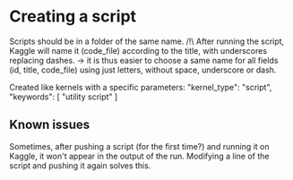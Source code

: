 # Creating a script
Scripts should be in a folder of the same name.
/!\ After running the script, Kaggle will name it (code_file) according to the title, with underscores replacing dashes.
→ it is thus easier to choose a same name for all fields (id, title, code_file) using just letters, without space, underscore or dash.

Created like kernels with a specific parameters:
"kernel_type": "script",
"keywords": [
    "utility script"
]

## Known issues
Sometimes, after pushing a script (for the first time?) and running it on Kaggle, it won't appear in the output of the run. Modifying a line of the script and pushing it again solves this.